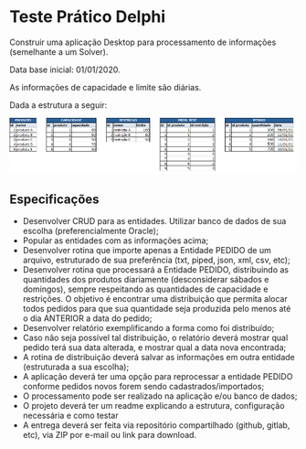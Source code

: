 # Teste Prático Delphi

Construir uma aplicação Desktop para processamento de informações (semelhante a um Solver).

Data base inicial: 01/01/2020.

As informações de capacidade e limite são diárias.

Dada a estrutura a seguir:

![Estrutura](estrutura.png)

## Especificações
 - Desenvolver CRUD para as entidades. Utilizar banco de dados de sua escolha (preferencialmente Oracle);
 - Popular as entidades com as informações acima;
 - Desenvolver rotina que importe apenas a Entidade PEDIDO de um arquivo, estruturado de sua preferência (txt, piped, json, xml, csv, etc);
 - Desenvolver rotina que processará a Entidade PEDIDO, distribuindo as quantidades dos produtos diariamente (desconsiderar sábados e domingos), sempre respeitando as quantidades de capacidade e restrições. O objetivo é encontrar uma distribuição que permita alocar todos pedidos para que sua quantidade seja produzida pelo menos até o dia ANTERIOR a data do pedido;
 - Desenvolver relatório exemplificando a forma como foi distribuído;
 - Caso não seja possível tal distribuição, o relatório deverá mostrar qual pedido terá sua data alterada, e mostrar qual a data nova encontrada;
 - A rotina de distribuição deverá salvar as informações em outra entidade (estruturada a sua escolha);
 - A aplicação deverá ter uma opção para reprocessar a entidade PEDIDO conforme pedidos novos forem sendo cadastrados/importados;
 - O processamento pode ser realizado na aplicação e/ou banco de dados;
 - O projeto deverá ter um readme explicando a estrutura, configuração necessária e como testar
 - A entrega deverá ser feita via repositório compartilhado (github, gitlab, etc), via ZIP por e-mail ou link para download.
